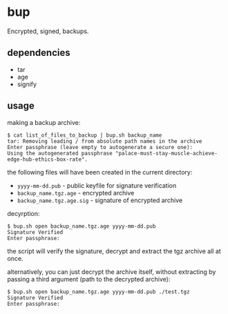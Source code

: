 bup
====
Encrypted, signed, backups.

dependencies
-------------

 - tar
 - age
 - signify

usage
------
making a backup archive:

	$ cat list_of_files_to_backup | bup.sh backup_name
	tar: Removing leading / from absolute path names in the archive
	Enter passphrase (leave empty to autogenerate a secure one):
	Using the autogenerated passphrase "palace-must-stay-muscle-achieve-edge-hub-ethics-box-rate".

the following files will have been created in the current directory:

 - `yyyy-mm-dd.pub`          - public keyfile for signature verification
 - `backup_name.tgz.age`     - encrypted archive
 - `backup_name.tgz.age.sig` - signature of encrypted archive

decyrption:

	$ bup.sh open backup_name.tgz.age yyyy-mm-dd.pub
	Signature Verified
	Enter passphrase:

the script will verify the signature, decrypt and extract the tgz archive all at once.

alternatively, you can just decrypt the archive itself, without extracting by passing a third argument (path to the decrypted archive):

	$ bup.sh open backup_name.tgz.age yyyy-mm-dd.pub ./test.tgz
	Signature Verified
	Enter passphrase:
